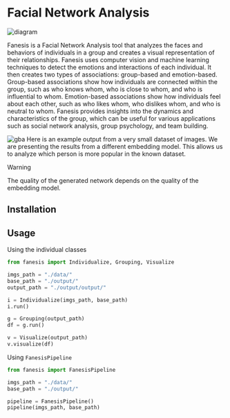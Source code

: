 # Facial Network Analysis

![diagram](/img/diagram.png)

Fanesis is a Facial Network Analysis tool that analyzes the faces and behaviors of individuals in a group and creates a visual representation of their relationships. Fanesis uses computer vision and machine learning techniques to detect the emotions and interactions of each individual. It then creates two types of associations: group-based and emotion-based. Group-based associations show how individuals are connected within the group, such as who knows whom, who is close to whom, and who is influential to whom. Emotion-based associations show how individuals feel about each other, such as who likes whom, who dislikes whom, and who is neutral to whom. Fanesis provides insights into the dynamics and characteristics of the group, which can be useful for various applications such as social network analysis, group psychology, and team building.

![gba](/img/gba.png)
Here is an example output from a very small dataset of images. We are presenting the results from a different embedding model. This allows us to analyze which person is more popular in the known dataset.

> [!WARNING]
> The quality of the generated network depends on the quality of the embedding model.

## Installation

## Usage

Using the individual classes

```python
from fanesis import Individualize, Grouping, Visualize

imgs_path = "./data/"
base_path = "./output/"
output_path = "./output/output/"

i = Individualize(imgs_path, base_path)
i.run()

g = Grouping(output_path)
df = g.run()

v = Visualize(output_path)
v.visualize(df)
```

Using `FanesisPipeline`

```python
from fanesis import FanesisPipeline

imgs_path = "./data/"
base_path = "./output/"

pipeline = FanesisPipeline()
pipeline(imgs_path, base_path)
```
